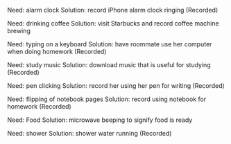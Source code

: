 Need: alarm clock  Solution: record iPhone alarm clock ringing (Recorded)

Need: drinking coffee  Solution: visit Starbucks and record coffee machine brewing 

Need: typing on a keyboard  Solution: have roommate use her computer when doing homework (Recorded)

Need: study music  Solution: download music that is useful for studying (Recorded)

Need: pen clicking  Solution: record her using her pen for writing (Recorded)

Need: flipping of notebook pages  Solution: record using notebook for homework (Recorded)

Need: Food  Solution: microwave beeping to signify food is ready 

Need: shower  Solution: shower water running (Recorded)
